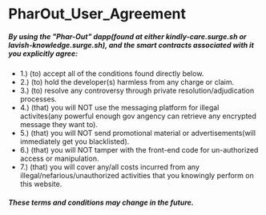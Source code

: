 # PharOut_User_Agreement

<h5>By using the "Phar-Out" dapp(found at either kindly-care.surge.sh or lavish-knowledge.surge.sh), and the smart contracts associated with it you explicitly agree:</h5>
            <ul style={{ fontSize: 16 }}>
              <li>1.) (to) accept all of the conditions found directly below.</li>
              <li>2.) (to) hold the developer(s) harmless from any charge or claim.</li>
              <li>3.) (to) resolve any controversy through private resolution/adjudication processes.</li>
              <li>
                4.) (that) you will NOT use the messaging platform for illegal activites(any powerful enough gov angency
                can retrieve any encrypted message they want to).
              </li>
              <li>
                5.) (that) you will NOT send promotional material or advertisements(will immediately get you
                blacklisted).
              </li>
              <li>6.) (that) you will NOT tamper with the front-end code for un-authorized access or manipulation.</li>
              <li>
                7.) (that) you will cover any/all costs incurred from any illegal/nefarious/unauthorized activities that
                you knowingly perform on this website.
              </li>
            </ul>
            <h5>These terms and conditions may change in the future.</h5>
